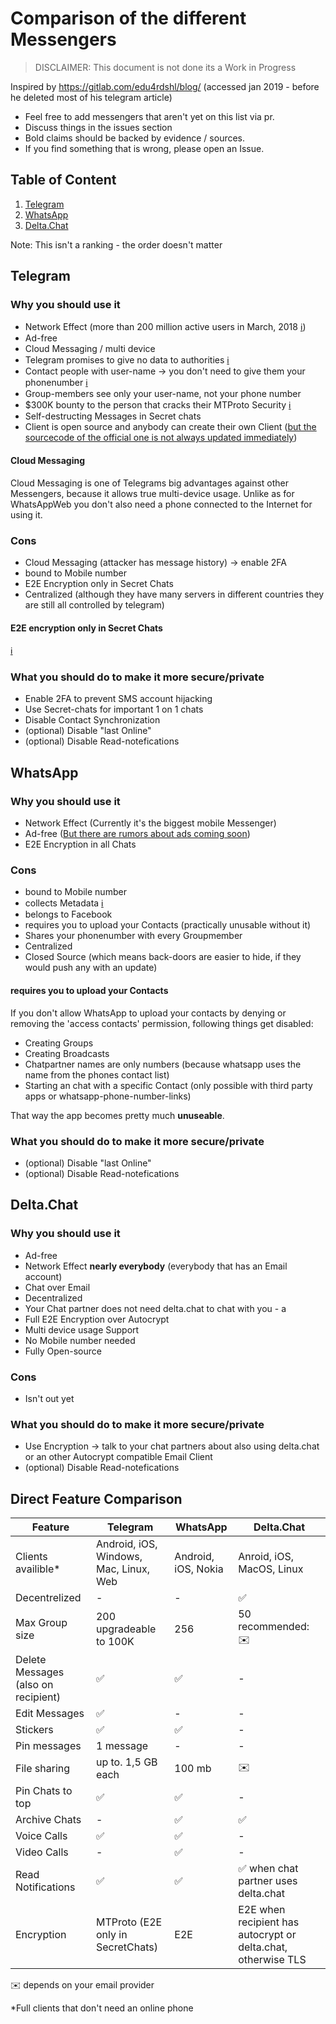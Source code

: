 # Comparison of the different Messengers

> DISCLAIMER: This document is not done its a Work in Progress

Inspired by https://gitlab.com/edu4rdshl/blog/ (accessed jan 2019 - before he deleted most of his telegram article)

- Feel free to add messengers that aren't yet on this list via pr.
- Discuss things in the issues section
- Bold claims should be backed by evidence / sources.
- If you find something that is wrong, please open an Issue.

## Table of Content

1. [Telegram](#telegram)
1. [WhatsApp](#whatsapp)
1. [Delta.Chat](#delta.chat)

Note: This isn't a ranking - the order doesn't matter

## Telegram

### Why you should use it

- Network Effect (more than 200 million active users in March, 2018 [ℹ️](https://telegram.org/blog/200-million))
- Ad-free
- Cloud Messaging / multi device
- Telegram promises to give no data to authorities [ℹ️](https://telegram.org/privacy#8-3-law-enforcement-authorities)
- Contact people with user-name -> you don't need to give them your phonenumber [ℹ️](https://telegram.org/faq#q-who-can-i-write-to)
- Group-members see only your user-name, not your phone number
- \$300K bounty to the person that cracks their MTProto Security [ℹ️](https://telegram.org/faq#q-what-if-my-hacker-friend-says-they-could-decipher-telegram-mes)
- Self-destructing Messages in Secret chats
- Client is open source and anybody can create their own Client ([but the sourcecode of the official one is not always updated immediately](https://gitlab.com/edu4rdshl/blog/issues/2#note_129234369))

#### Cloud Messaging

Cloud Messaging is one of Telegrams big advantages against other Messengers, because it allows true multi-device usage.
Unlike as for WhatsAppWeb you don't also need a phone connected to the Internet for using it.

### Cons

- Cloud Messaging (attacker has message history) -> enable 2FA
- bound to Mobile number
- E2E Encryption only in Secret Chats
- Centralized (although they have many servers in different countries they are still all controlled by telegram)

#### E2E encryption only in Secret Chats

[ℹ️](https://telegram.org/faq#q-why-not-just-make-all-chats-secret)

### What you should do to make it more secure/private

- Enable 2FA to prevent SMS account hijacking
- Use Secret-chats for important 1 on 1 chats
- Disable Contact Synchronization
- (optional) Disable "last Online"
- (optional) Disable Read-notefications

## WhatsApp

### Why you should use it

- Network Effect (Currently it's the biggest mobile Messenger)
- Ad-free ([But there are rumors about ads coming soon](https://eu.usatoday.com/story/tech/talkingtech/2018/11/01/whatsapp-ads-reportedly-coming-its-status-stories/1844577002/))
- E2E Encryption in all Chats

### Cons

- bound to Mobile number
- collects Metadata [ℹ️](https://fossbytes.com/whatsapp-chats-collect-data-metadata/)
- belongs to Facebook
- requires you to upload your Contacts (practically unusable without it)
- Shares your phonenumber with every Groupmember
- Centralized
- Closed Source (which means back-doors are easier to hide, if they would push any with an update)

#### requires you to upload your Contacts

If you don't allow WhatsApp to upload your contacts by denying or removing the 'access contacts' permission, following things get disabled:

- Creating Groups
- Creating Broadcasts
- Chatpartner names are only numbers (because whatsapp uses the name from the phones contact list)
- Starting an chat with a specific Contact (only possible with third party apps or whatsapp-phone-number-links)

That way the app becomes pretty much **unuseable**.

### What you should do to make it more secure/private

- (optional) Disable "last Online"
- (optional) Disable Read-notefications

## Delta.Chat

### Why you should use it

- Ad-free
- Network Effect **nearly everybody** (everybody that has an Email account)
- Chat over Email
- Decentralized
- Your Chat partner does not need delta.chat to chat with you - a
- Full E2E Encryption over Autocrypt
- Multi device usage Support
- No Mobile number needed
- Fully Open-source

### Cons

- Isn't out yet

### What you should do to make it more secure/private

- Use Encryption -> talk to your chat partners about also using delta.chat or an other Autocrypt compatible Email Client
- (optional) Disable Read-notefications

## Direct Feature Comparison

| Feature                             | Telegram                               | WhatsApp            | Delta.Chat                                                    |
| ----------------------------------- | -------------------------------------- | ------------------- | ------------------------------------------------------------- |
| Clients availible\*                 | Android, iOS, Windows, Mac, Linux, Web | Android, iOS, Nokia | Anroid, iOS, MacOS, Linux                                     |
| Decentrelized                       | -                                      | -                   | ✅                                                            |
| Max Group size                      | 200 upgradeable to 100K                | 256                 | 50 recommended: ✉️                                            |
| Delete Messages (also on recipient) | ✅                                     | ✅                  | -                                                             |
| Edit Messages                       | ✅                                     | -                   | -                                                             |
| Stickers                            | ✅                                     | ✅                  | -                                                             |
| Pin messages                        | 1 message                              | -                   | -                                                             |
| File sharing                        | up to. 1,5 GB each                     | 100 mb              | ✉️                                                            |
| Pin Chats to top                    | ✅                                     | ✅                  | -                                                             |
| Archive Chats                       | -                                      | ✅                  | ✅                                                            |
| Voice Calls                         | ✅                                     | ✅                  | -                                                             |
| Video Calls                         | -                                      | ✅                  | -                                                             |
| Read Notifications                  | ✅                                     | ✅                  | ✅ when chat partner uses delta.chat                          |
| Encryption                          | MTProto (E2E only in SecretChats)      | E2E                 | E2E when recipient has autocrypt or delta.chat, otherwise TLS |

✉️ depends on your email provider

\*Full clients that don't need an online phone
